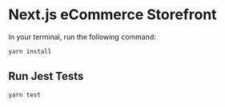 # Next.js eCommerce Storefront

In your terminal, run the following command:

```bash
yarn install
```

## Run Jest Tests

```bash
yarn test
```
